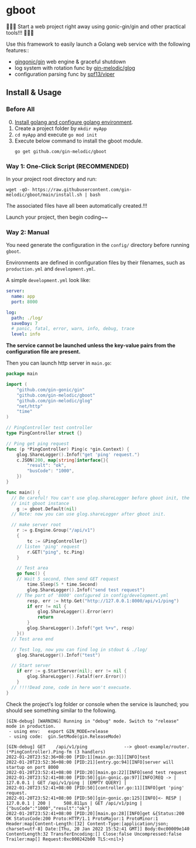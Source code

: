 # gboot
🚀🚀🚀 Start a web project right away using gonic-gin/gin and other practical tools!!! 🚀🚀🚀

Use this framework to easily launch a Golang web service with the following features::

- [gingonic/gin](https://github.com/gin-gonic/gin) web engine & graceful shutdown
- log system with rotation func by [gin-melodic/glog](https://github.com/gin-melodic/glog)
- configuration parsing func by [spf13/viper](https://github.com/spf13/viper)

## Install & Usage

### Before All

0. [Install golang and configure golang environment](https://go.dev/doc/install).
1. Create a project folder by `mkdir myApp`
2. `cd myApp` and execute `go mod init`
3. Execute below command to install the gboot module.
    ```shell
    go get github.com/gin-melodic/gboot
    ```

### Way 1: One-Click Script (RECOMMENDED)

In your project root directory and run:

```shell
wget -qO- https://raw.githubusercontent.com/gin-melodic/gboot/main/install.sh | bash
```

The associated files have all been automatically created.!!!

Launch your project, then begin coding~~

### Way 2: Manual

You need generate the configuration in the `config/` directory before running `gboot`.

Environments are defined in configuration files by their filenames, such as `production.yml` and `development.yml`.

A simple `development.yml` look like:

```yaml
server:
  name: app
  port: 8000

log:
  path: ./log/
  saveDay: 7
  # panic, fatal, error, warn, info, debug, trace
  level: info
```

**The service cannot be launched unless the key-value pairs from the configuration file are present.**

Then you can launch http server in `main.go`:

```go
package main

import (
	"github.com/gin-gonic/gin"
	"github.com/gin-melodic/gboot"
	"github.com/gin-melodic/glog"
	"net/http"
	"time"
)

// PingController test controller
type PingController struct {}

// Ping get ping request
func (p *PingController) Ping(c *gin.Context) {
	glog.ShareLogger().Infof("get 'ping' request.")
	c.JSON(200, map[string]interface{}{
		"result": "ok",
		"busCode": "1000",
	})
}

func main() {
  // Be careful! You can't use glog.shareLogger before gboot init, the app will panic!!!
  // init gboot instance
	g := gboot.Default(nil)
  // Note: now you can use glog.shareLogger after gboot init.

  // make server root
	r := g.Engine.Group("/api/v1")
	{
		tc := &PingController{}
    // listen 'ping' request
		r.GET("ping", tc.Ping)
	}

	// Test area
	go func() {
    // Wait 5 second, then send GET request
		time.Sleep(5 * time.Second)
		glog.ShareLogger().Infof("send test request")
    // The port of '8000' configured in config/development.yml
		resp, err := http.Get("http://127.0.0.1:8000/api/v1/ping")
		if err != nil {
			glog.ShareLogger().Error(err)
			return
		}
		glog.ShareLogger().Infof("get %+v", resp)
	}()
  // Test area end

  // Test log, now you can find log in stdout & ./log/
	glog.ShareLogger().Infof("test")

  // Start server
	if err := g.StartServer(nil); err != nil {
		glog.ShareLogger().Fatalf(err.Error())
	}
  // !!!!Dead zone, code in here won't execuate.
}
```

Check the project's log folder or console when the service is launched; you should see something similar to the following.

```
[GIN-debug] [WARNING] Running in "debug" mode. Switch to "release" mode in production.
 - using env:   export GIN_MODE=release
 - using code:  gin.SetMode(gin.ReleaseMode)

[GIN-debug] GET    /api/v1/ping              --> gboot-example/router.(*PingController).Ping-fm (3 handlers)
2022-01-20T23:52:36+08:00 [PID:1][main.go:31][INFO]test
2022-01-20T23:52:36+08:00 [PID:21][entry.go:94][INFO]server will startup on port 8000
2022-01-20T23:52:41+08:00 [PID:20][main.go:22][INFO]send test request
2022-01-20T23:52:41+08:00 [PID:50][gin-gonic.go:97][INFO]REQ -> |       127.0.0.1 | GET /api/v1/ping | [EMPTY QUERY] |  
2022-01-20T23:52:41+08:00 [PID:50][controller.go:11][INFO]get 'ping' request.
2022-01-20T23:52:41+08:00 [PID:50][gin-gonic.go:125][INFO]<- RESP |       127.0.0.1 | 200 |     508.811µs | GET /api/v1/ping |  {"busCode":"1000","result":"ok"}
2022-01-20T23:52:41+08:00 [PID:20][main.go:28][INFO]get &{Status:200 OK StatusCode:200 Proto:HTTP/1.1 ProtoMajor:1 ProtoMinor:1 Header:map[Content-Length:[32] Content-Type:[application/json; charset=utf-8] Date:[Thu, 20 Jan 2022 15:52:41 GMT]] Body:0xc00009e140 ContentLength:32 TransferEncoding:[] Close:false Uncompressed:false Trailer:map[] Request:0xc000242b00 TLS:<nil>}
```
